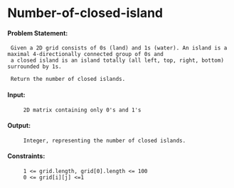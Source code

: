 # Number-of-closed-island

#### Problem Statement:

     Given a 2D grid consists of 0s (land) and 1s (water). An island is a maximal 4-directionally connected group of 0s and 
     a closed island is an island totally (all left, top, right, bottom) surrounded by 1s.

     Return the number of closed islands.

#### Input:
         2D matrix containing only 0's and 1's
#### Output:  
         Integer, representing the number of closed islands.
#### Constraints:
         1 <= grid.length, grid[0].length <= 100
         0 <= grid[i][j] <=1
